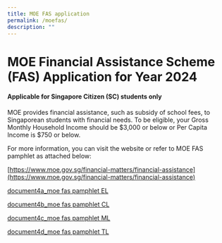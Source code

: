 ```yaml
---
title: MOE FAS application
permalink: /moefas/
description: ""
---
```

# MOE Financial Assistance Scheme (FAS) Application for Year 2024


#### Applicable for Singapore Citizen (SC) students only


MOE provides financial assistance, such as subsidy of school fees, to Singaporean students with financial needs. To be eligible, your Gross Monthly Household Income should be $3,000 or below or Per Capita Income is $750 or below.

For more information, you can visit the website or refer to MOE FAS pamphlet as attached below:

[https://www.moe.gov.sg/financial-matters/financial-assistance](https://www.moe.gov.sg/financial-matters/financial-assistance)

[document4a_moe fas pamphlet EL](/files/document4a_moe%20fas%20pamphet%20el.pdf)

[document4b_moe fas pamphlet CL](/files/document4b_moe%20fas%20pamphet%20cl.pdf)

[document4c_moe fas pamphlet ML](/files/document4c_moe%20fas%20pamphet%20ml.pdf)

[document4d_moe fas pamphlet TL](/files/document4d_moe%20fas%20pamphet%20tl.pdf)

